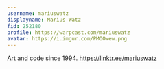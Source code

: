 ```yaml
---
username: mariuswatz
displayname: Marius Watz
fid: 252180
profile: https://warpcast.com/mariuswatz
avatar: https://i.imgur.com/PMOOwew.png
---
```

Art and code since 1994. https://linktr.ee/mariuswatz  
